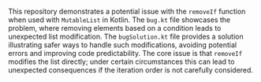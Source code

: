 This repository demonstrates a potential issue with the `removeIf` function when used with `MutableList` in Kotlin. The `bug.kt` file showcases the problem, where removing elements based on a condition leads to unexpected list modification. The `bugSolution.kt` file provides a solution illustrating safer ways to handle such modifications, avoiding potential errors and improving code predictability.  The core issue is that `removeIf` modifies the list directly; under certain circumstances this can lead to unexpected consequences if the iteration order is not carefully considered.